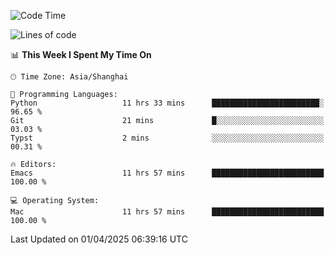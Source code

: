 <!--START_SECTION:waka-->
![Code Time](http://img.shields.io/badge/Code%20Time-2%2C607%20hrs%2036%20mins-blue)

![Lines of code](https://img.shields.io/badge/From%20Hello%20World%20I%27ve%20Written-335.3%20thousand%20lines%20of%20code-blue)

📊 **This Week I Spent My Time On** 

```text
🕑︎ Time Zone: Asia/Shanghai

💬 Programming Languages: 
Python                   11 hrs 33 mins      ████████████████████████░   96.65 % 
Git                      21 mins             █░░░░░░░░░░░░░░░░░░░░░░░░   03.03 % 
Typst                    2 mins              ░░░░░░░░░░░░░░░░░░░░░░░░░   00.31 % 

🔥 Editors: 
Emacs                    11 hrs 57 mins      █████████████████████████   100.00 % 

💻 Operating System: 
Mac                      11 hrs 57 mins      █████████████████████████   100.00 % 
```


 Last Updated on 01/04/2025 06:39:16 UTC
<!--END_SECTION:waka-->
